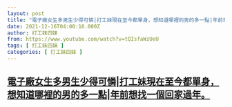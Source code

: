 ```yaml
---
layout: post
title: "電子廠女生多男生少得可憐|打工妹現在至今都單身，想知道哪裡的男的多一點|年前想找一個回家過年。"
date: 2021-12-16T04:00:10.000Z
author: 打工妹四妹
from: https://www.youtube.com/watch?v=tQIsfaWzUeU
tags: [ 打工妹四妹 ]
categories: [ 打工妹四妹 ]
---
```

<!--1639627210000-->
[電子廠女生多男生少得可憐|打工妹現在至今都單身，想知道哪裡的男的多一點|年前想找一個回家過年。](https://www.youtube.com/watch?v=tQIsfaWzUeU)
------

<div>

</div>
